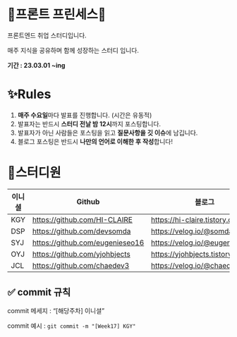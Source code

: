 # 👸프론트 프린세스💎

프론트엔드 취업 스터디입니다.

매주 지식을 공유하며 함께 성장하는 스터디 입니다. 

**기간 : 23.03.01 ~ing**

# ✨Rules

1. **매주 수요일**마다 발표를 진행합니다. (시간은 유동적)
2. 발표자는 반드시 **스터디 전날 밤 12시**까지 포스팅합니다.
3. 발표자가 아닌 사람들은 포스팅을 읽고 **질문사항을 깃 이슈**에 남깁니다.
4. 블로그 포스팅은 반드시 **나만의 언어로 이해한 후 작성**합니다!

# 👯스터디원

| 이니셜 | Github | 블로그 |
| --- | --- | --- |
| KGY | https://github.com/HI-CLAIRE | https://hi-claire.tistory.com |
| DSP | https://github.com/devsomda | https://velog.io/@somda |
| SYJ | https://github.com/eugenieseo16 | https://velog.io/@eugenieseo16 |
| OYJ | https://github.com/yjohbjects | https://yjohbjects.tistory.com |
| JCL | https://github.com/chaedev3 | https://velog.io/@chaedev3 |

## ✅ commit 규칙

commit 메세지 : “[해당주차] 이니셜”

commit 예시 : `git commit -m "[Week17] KGY"`
